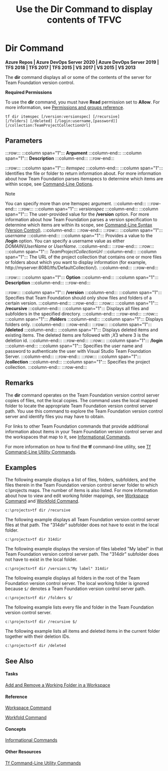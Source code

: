 ﻿---
title: Use the Dir Command to display contents of TFVC
titleSuffix: Azure Repos
description: Displays all or some of the contents of the server for Team Foundation version control using the Dir command
ms.assetid: 1e226700-a685-4c42-970b-fa6fd764726f
ms.technology: devops-code-tfvc
ms.topic: reference
ms.date: 08/10/2016
monikerRange: '>= tfs-2015'
---


# Dir Command

**Azure Repos | Azure DevOps Server 2020 | Azure DevOps Server 2019 | TFS 2018 | TFS 2017 | TFS 2015 | VS 2017 | VS 2015 | VS 2013**

The **dir** command displays all or some of the contents of the server for Team Foundation version control.

**Required Permissions**

To use the **dir** command, you must have **Read** permission set to **Allow**. For more 
information, see [Permissions and groups reference](../../organizations/security/permissions.md).

```
tf dir itemspec [/version:versionspec] [/recursive] 
[/folders] [/deleted] [/login:username,[password]] [/collection:TeamProjectCollectionUrl]
```

## Parameters
:::row:::
   :::column span="1":::
   **Argument**
   :::column-end:::
   :::column span="1":::
   **Description**
   :::column-end:::
:::row-end:::

:::row:::
   :::column span="1":::
   *itemspec*
   :::column-end:::
   :::column span="1":::
   Identifies the file or folder to return information about. For more information about how Team Foundation parses itemspecs to determine which items are within scope, see [Command-Line Options](/previous-versions/visualstudio/visual-studio-2010/4y2ash30(v=vs.100)).

   > [!Note]  
   > You can specify more than one Itemspec argument.
   :::column-end:::
:::row-end:::
:::row:::
   :::column span="1":::
   *versionspec*
   :::column-end:::
   :::column span="1":::
   The user-provided value for the **/version** option. For more information about how Team Foundation parses a version specification to determine which items are within its scope, see [Command-Line Syntax (Version Control)](/previous-versions/visualstudio/visual-studio-2010/56f7w6be(v=vs.100)).
   :::column-end:::
:::row-end:::
:::row:::
   :::column span="1":::
   *username*
   :::column-end:::
   :::column span="1":::
   Provides a value to the **/login** option. You can specify a username value as either *DOMAIN\UserName* or *UserName*.
   :::column-end:::
:::row-end:::
:::row:::
   :::column span="1":::
   *TeamProjectCollectionUrl*
   :::column-end:::
   :::column span="1":::
   The URL of the project collection that contains one or more files or folders about which you want to display information (for example, http://myserver:8080/tfs/DefaultCollection/).
   :::column-end:::
:::row-end:::


:::row:::
   :::column span="1":::
   **Option**
   :::column-end:::
   :::column span="1":::
   **Description**
   :::column-end:::
:::row-end:::

:::row:::
   :::column span="1":::
   **/version**
   :::column-end:::
   :::column span="1":::
   Specifies that Team Foundation should only show files and folders of a certain version.
   :::column-end:::
:::row-end:::
:::row:::
   :::column span="1":::
   **/recursive**
   :::column-end:::
   :::column span="1":::
   Displays all files and subfolders in the specified directory.
   :::column-end:::
:::row-end:::
:::row:::
   :::column span="1":::
   **/folders**
   :::column-end:::
   :::column span="1":::
   Displays folders only.
   :::column-end:::
:::row-end:::
:::row:::
   :::column span="1":::
   **/deleted**
   :::column-end:::
   :::column span="1":::
   Displays deleted items and existing items. The deleted items are followed with ;*X*3 where 3 is the deletion id.
   :::column-end:::
:::row-end:::
:::row:::
   :::column span="1":::
   **/login**
   :::column-end:::
   :::column span="1":::
   Specifies the user name and password to authenticate the user with Visual Studio Team Foundation Server.
   :::column-end:::
:::row-end:::
:::row:::
   :::column span="1":::
   **/collection**
   :::column-end:::
   :::column span="1":::
   Specifies the project collection.
   :::column-end:::
:::row-end:::

## Remarks
The <strong>dir</strong> command operates on the Team Foundation version control server copies of files, not the local copies. The command uses the local mapped folder to locate the appropriate Team Foundation version control server path. You use this command to explore the Team Foundation version control server and identify files you may have to obtain.

For links to other Team Foundation commands that provide additional information about items in your Team Foundation version control server and the workspaces that map to it, see [Informational Commands](/previous-versions/visualstudio/visual-studio-2010/ms181450(v=vs.100)).

For more information on how to find the **tf** command-line utility, see [Tf Command-Line Utility Commands](/previous-versions/visualstudio/visual-studio-2010/z51z7zy0(v=vs.100)).
## Examples
The following example displays a list of files, folders, subfolders, and the files therein in the Team Foundation version control server folder to which c:\\projects maps. The number of items is also listed. For more information about how to view and edit working folder mappings, see [Workspace Command](workspace-command.md) and [Workfold Command](workfold-command.md).

```
c:\projects>tf dir /recursive
```

The following example displays all Team Foundation version control server files at that path. The "314dir" subfolder does not have to exist in the local folder.

```
c:\projects>tf dir 314dir
```

The following example displays the version of files labeled "My label" in that Team Foundation version control server path. The "314dir" subfolder does not have to exist in the local folder.

```
c:\projects>tf dir /version:L"My label" 314dir
```

The following example displays all folders in the root of the Team Foundation version control server. The local working folder is ignored because `$/` denotes a Team Foundation version control server path.

```
c:\projects>tf dir /folders $/
```

The following example lists every file and folder in the Team Foundation version control server.

```
c:\projects>tf dir /recursive $/
```

The following example lists all items and deleted items in the current folder together with their deletion IDs.

```
c:\projects>tf dir /deleted
```

## See Also

#### Tasks

[Add and Remove a Working Folder in a Workspace](/previous-versions/ms181386(v=vs.110))

#### Reference

[Workspace Command](workspace-command.md)

[Workfold Command](workfold-command.md)

#### Concepts

[Informational Commands](/previous-versions/visualstudio/visual-studio-2010/ms181450(v=vs.100))

#### Other Resources

[Tf Command-Line Utility Commands](/previous-versions/visualstudio/visual-studio-2010/z51z7zy0(v=vs.100))